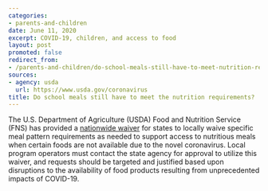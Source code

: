 ```yaml
---
categories:
- parents-and-children
date: June 11, 2020
excerpt: COVID-19, children, and access to food
layout: post
promoted: false
redirect_from:
- /parents-and-children/do-school-meals-still-have-to-meet-nutrition-requirements/
sources:
- agency: usda
  url: https://www.usda.gov/coronavirus
title: Do school meals still have to meet the nutrition requirements?
---
```


The U.S. Department of Agriculture (USDA) Food and Nutrition Service (FNS) has provided a [nationwide waiver](https://www.fns.usda.gov/cn/covid-19-meal-pattern-flexibility-waiver) for states to locally waive specific meal pattern requirements as needed to support access to nutritious meals when certain foods are not available due to the novel coronavirus. Local program operators must contact the state agency for approval to utilize this waiver, and requests should be targeted and justified based upon disruptions to the availability of food products resulting from unprecedented impacts of COVID-19.